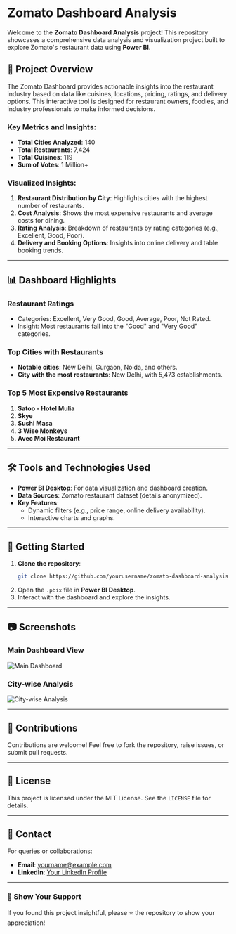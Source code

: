 # Zomato Dashboard Analysis

Welcome to the **Zomato Dashboard Analysis** project! This repository showcases a comprehensive data analysis and visualization project built to explore Zomato's restaurant data using **Power BI**.

## 🌟 Project Overview
The Zomato Dashboard provides actionable insights into the restaurant industry based on data like cuisines, locations, pricing, ratings, and delivery options. This interactive tool is designed for restaurant owners, foodies, and industry professionals to make informed decisions.

### Key Metrics and Insights:
- **Total Cities Analyzed**: 140
- **Total Restaurants**: 7,424
- **Total Cuisines**: 119
- **Sum of Votes**: 1 Million+

### Visualized Insights:
1. **Restaurant Distribution by City**: Highlights cities with the highest number of restaurants.
2. **Cost Analysis**: Shows the most expensive restaurants and average costs for dining.
3. **Rating Analysis**: Breakdown of restaurants by rating categories (e.g., Excellent, Good, Poor).
4. **Delivery and Booking Options**: Insights into online delivery and table booking trends.

---

## 📊 Dashboard Highlights
### **Restaurant Ratings**
- Categories: Excellent, Very Good, Good, Average, Poor, Not Rated.
- Insight: Most restaurants fall into the "Good" and "Very Good" categories.

### **Top Cities with Restaurants**
- **Notable cities**: New Delhi, Gurgaon, Noida, and others.
- **City with the most restaurants**: New Delhi, with 5,473 establishments.

### **Top 5 Most Expensive Restaurants**
1. **Satoo - Hotel Mulia**
2. **Skye**
3. **Sushi Masa**
4. **3 Wise Monkeys**
5. **Avec Moi Restaurant**

---

## 🛠️ Tools and Technologies Used
- **Power BI Desktop**: For data visualization and dashboard creation.
- **Data Sources**: Zomato restaurant dataset (details anonymized).
- **Key Features**:
  - Dynamic filters (e.g., price range, online delivery availability).
  - Interactive charts and graphs.

---

## 🚀 Getting Started
1. **Clone the repository**:
    ```bash
    git clone https://github.com/yourusername/zomato-dashboard-analysis.git
    ```
2. Open the `.pbix` file in **Power BI Desktop**.
3. Interact with the dashboard and explore the insights.

---

## 📷 Screenshots
### **Main Dashboard View**
![Main Dashboard](https://via.placeholder.com/800x400?text=Dashboard+Screenshot)

### **City-wise Analysis**
![City-wise Analysis](https://via.placeholder.com/800x400?text=City+Analysis+Screenshot)

---

## 🤝 Contributions
Contributions are welcome! Feel free to fork the repository, raise issues, or submit pull requests.

---

## 📜 License
This project is licensed under the MIT License. See the `LICENSE` file for details.

---

## 📧 Contact
For queries or collaborations:
- **Email**: yourname@example.com
- **LinkedIn**: [Your LinkedIn Profile](https://linkedin.com/in/yourprofile)

---

### 🌟 Show Your Support
If you found this project insightful, please ⭐ the repository to show your appreciation!
